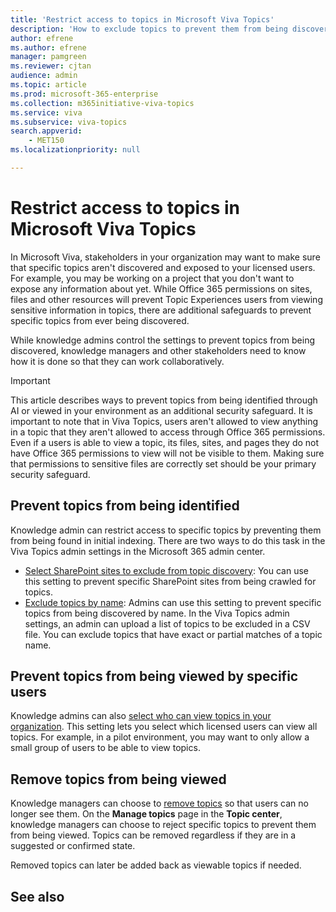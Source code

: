 ```yaml
---
title: 'Restrict access to topics in Microsoft Viva Topics'
description: 'How to exclude topics to prevent them from being discovered.'
author: efrene
ms.author: efrene
manager: pamgreen
ms.reviewer: cjtan
audience: admin
ms.topic: article
ms.prod: microsoft-365-enterprise
ms.collection: m365initiative-viva-topics
ms.service: viva 
ms.subservice: viva-topics 
search.appverid:
    - MET150  
ms.localizationpriority: null

---
```

# Restrict access to topics in Microsoft Viva Topics

In Microsoft Viva, stakeholders in your organization may want to make sure that specific topics aren't discovered and exposed to your licensed users. For example, you may be working on a project that you don't want to expose any information about yet. While Office 365 permissions on sites, files and other resources will prevent Topic Experiences users from viewing sensitive information in topics, there are additional safeguards to prevent specific topics from ever being discovered.

While knowledge admins control the settings to prevent topics from being discovered, knowledge managers and other stakeholders need to know how it is done so that they can work collaboratively.

> [!Important] 
> This article describes ways to prevent topics from being identified through AI or viewed in your environment as an additional security safeguard. It is important to note that in Viva Topics, users aren't allowed to view anything in a topic that they aren't allowed to access through Office 365 permissions. Even if a users is able to view a topic, its files, sites, and pages they do not have Office 365 permissions to view will not be visible to them. Making sure that permissions to sensitive files are correctly set should be your primary security safeguard.

## Prevent topics from being identified

Knowledge admin can restrict access to specific topics by preventing them from being found in initial indexing. There are two ways to do this task in the Viva Topics admin settings in the Microsoft 365 admin center.
 
- [Select SharePoint sites to exclude from topic discovery](./topic-experiences-discovery.md#select-sharepoint-topic-sources): You can use this setting to prevent specific SharePoint sites from being crawled for topics.
- [Exclude topics by name](./topic-experiences-discovery.md#exclude-topics-by-name): Admins can use this setting to prevent specific topics from being discovered by name. In the Viva Topics admin settings, an admin can upload a list of topics to be excluded in a CSV file. You can exclude topics that have exact or partial matches of a topic name.

## Prevent topics from being viewed by specific users

Knowledge admins can also [select who can view topics in your organization](./topic-experiences-knowledge-rules.md). This setting lets you select which licensed users can view all topics. For example, in a pilot environment, you may want to only allow a small group of users to be able to view topics.

## Remove topics from being viewed

Knowledge managers can choose to [remove topics](./manage-topics.md) so that users can no longer see them. On the **Manage topics** page in the **Topic center**, knowledge managers can choose to reject specific topics to prevent them from being viewed. Topics can be removed regardless if they are in a suggested or confirmed state.

Removed topics can later be added back as viewable topics if needed. 


## See also



